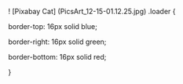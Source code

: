 ! [Pixabay Cat] (PicsArt_12-15-01.12.25.jpg)
.loader {

 border-top: 16px solid blue;

 border-right: 16px solid green;

 border-bottom: 16px solid red;

}
